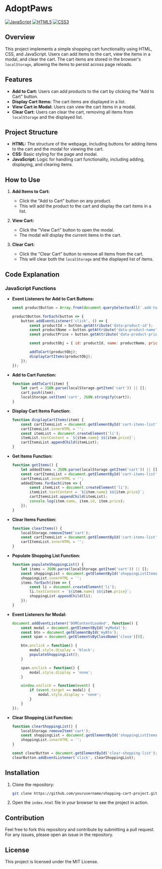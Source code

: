 # AdoptPaws
[![JavaScript](https://img.shields.io/badge/JavaScript-ES6+-yellow.svg)](https://developer.mozilla.org/en-US/docs/Web/JavaScript)
[![HTML5](https://img.shields.io/badge/HTML5-Markup-orange.svg)](https://developer.mozilla.org/en-US/docs/Web/Guide/HTML/HTML5)
[![CSS3](https://img.shields.io/badge/CSS3-Styles-blue.svg)](https://developer.mozilla.org/en-US/docs/Web/CSS)

## Overview

This project implements a simple shopping cart functionality using HTML, CSS, and JavaScript. Users can add items to the cart, view the items in a modal, and clear the cart. The cart items are stored in the browser's `localStorage`, allowing the items to persist across page reloads.

## Features

- **Add to Cart:** Users can add products to the cart by clicking the "Add to Cart" button.
- **Display Cart Items:** The cart items are displayed in a list.
- **View Cart in Modal:** Users can view the cart items in a modal.
- **Clear Cart:** Users can clear the cart, removing all items from `localStorage` and the displayed list.

## Project Structure

- **HTML:** The structure of the webpage, including buttons for adding items to the cart and the modal for viewing the cart.
- **CSS:** Basic styling for the page and modal.
- **JavaScript:** Logic for handling cart functionality, including adding, displaying, and clearing items.

## How to Use

1. **Add Items to Cart:**
    - Click the "Add to Cart" button on any product.
    - This will add the product to the cart and display the cart items in a list.

2. **View Cart:**
    - Click the "View Cart" button to open the modal.
    - The modal will display the current items in the cart.

3. **Clear Cart:**
    - Click the "Clear Cart" button to remove all items from the cart.
    - This will clear both the `localStorage` and the displayed list of items.

## Code Explanation

### JavaScript Functions

- **Event Listeners for Add to Cart Buttons:**
    ```javascript
    const productButton = Array.from(document.querySelectorAll('.add-to-cart'));

    productButton.forEach(button => {
        button.addEventListener('click', () => {
            const productId = button.getAttribute('data-product-id');
            const productName = button.getAttribute('data-product-name');
            const productPrice = button.getAttribute('data-product-price');

            const productObj = { id: productId, name: productName, price: productPrice };

            addToCart(productObj);
            displayCartItems(productObj);
        });
    });
    ```

- **Add to Cart Function:**
    ```javascript
    function addToCart(item) {
        let cart = JSON.parse(localStorage.getItem('cart')) || [];
        cart.push(item);
        localStorage.setItem('cart', JSON.stringify(cart));
    }
    ```

- **Display Cart Items Function:**
    ```javascript
    function displayCartItems(item) {
        const cartItemsList = document.getElementById('cart-items-list');
        cartItemsList.innerHTML = '';
        const itemList = document.createElement('li');
        itemList.textContent = `${item.name} $${item.price}`;
        cartItemsList.appendChild(itemList);
    }
    ```

- **Get Items Function:**
    ```javascript
    function getItems() {
        let addedItems = JSON.parse(localStorage.getItem('cart')) || [];
        const cartItemsList = document.getElementById('cart-items-list');
        cartItemsList.innerHTML = '';
        addedItems.forEach(item => {
            const itemList = document.createElement('li');
            itemList.textContent = `${item.name} $${item.price}`;
            cartItemsList.appendChild(itemList);
            console.log(item.name, item.id, item.price);
        });
    }
    ```

- **Clear Items Function:**
    ```javascript
    function clearItems() {
        localStorage.removeItem('cart');
        const cartItemsList = document.getElementById('cart-items-list');
        cartItemsList.innerHTML = '';
    }
    ```

- **Populate Shopping List Function:**
    ```javascript
    function populateShoppingList() {
        let items = JSON.parse(localStorage.getItem('cart')) || [];
        const shoppingList = document.getElementById('shoppingListItems');
        shoppingList.innerHTML = '';
        items.forEach(item => {
            const li = document.createElement('li');
            li.textContent = `${item.name} $${item.price}`;
            shoppingList.appendChild(li);
        });
    }
    ```

- **Event Listeners for Modal:**
    ```javascript
    document.addEventListener('DOMContentLoaded', function() {
        const modal = document.getElementById('myModal');
        const btn = document.getElementById('myBtn');
        const span = document.getElementsByClassName('close')[0];

        btn.onclick = function() {
            modal.style.display = 'block';
            populateShoppingList();
        }

        span.onclick = function() {
            modal.style.display = 'none';
        }

        window.onclick = function(event) {
            if (event.target == modal) {
                modal.style.display = 'none';
            }
        }
    });
    ```

- **Clear Shopping List Function:**
    ```javascript
    function clearShoppingList() {
        localStorage.removeItem('cart');
        const shoppingList = document.getElementById('shoppingListItems');
        shoppingList.innerHTML = '';
    }

    const clearButton = document.getElementById('clear-shopping-list');
    clearButton.addEventListener('click', clearShoppingList);
    ```

## Installation

1. Clone the repository:
    ```bash
    git clone https://github.com/yourusername/shopping-cart-project.git
    ```
2. Open the `index.html` file in your browser to see the project in action.

## Contribution

Feel free to fork this repository and contribute by submitting a pull request. For any issues, please open an issue in the repository.

## License

This project is licensed under the MIT License.
